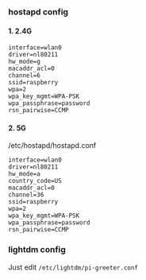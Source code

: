 
### hostapd config
#### 1. 2.4G
```
interface=wlan0
driver=nl80211
hw_mode=g
macaddr_acl=0
channel=6
ssid=raspberry
wpa=2
wpa_key_mgmt=WPA-PSK
wpa_passphrase=password
rsn_pairwise=CCMP
```

#### 2. 5G
/etc/hostapd/hostapd.conf  
``` 
interface=wlan0
driver=nl80211
hw_mode=a
country_code=US
macaddr_acl=0
channel=36
ssid=raspberry
wpa=2
wpa_key_mgmt=WPA-PSK
wpa_passphrase=password
rsn_pairwise=CCMP
```

### lightdm config
Just edit `/etc/lightdm/pi-greeter.conf`
